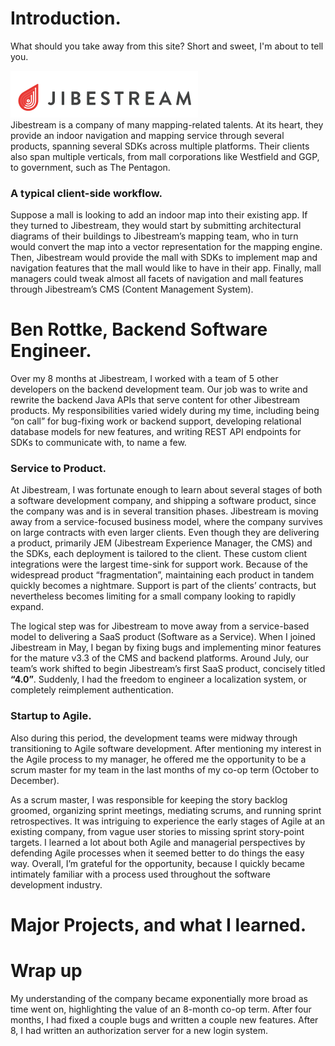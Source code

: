 # Introduction.
What should you take away from this site? Short and sweet, I'm about to tell you.

![Jibestream Logo][js-logo]  
Jibestream is a company of many mapping-related talents. At its heart, they provide an indoor navigation and mapping service through several products, spanning several SDKs across multiple platforms. Their clients also span multiple verticals, from mall corporations like Westfield and GGP, to government, such as The Pentagon.

### A typical client-side workflow.
Suppose a mall is looking to add an indoor map into their existing app. If they turned to Jibestream, they would start by submitting architectural diagrams of their buildings to Jibestream’s mapping team, who in turn would convert the map into a vector representation for the mapping engine. Then, Jibestream would provide the mall with SDKs to implement map and navigation features that the mall would like to have in their app. Finally, mall managers could tweak almost all facets of navigation and mall features through Jibestream’s CMS (Content Management System).

# Ben Rottke, Backend Software Engineer.
Over my 8 months at Jibestream, I worked with a team of 5 other developers on the backend development team. Our job was to write and rewrite the backend Java APIs that serve content for other Jibestream products. My responsibilities varied widely during my time, including being “on call” for bug-fixing work or backend support, developing relational database models for new features, and writing REST API endpoints for SDKs to communicate with, to name a few.

### Service to Product.
At Jibestream, I was fortunate enough to learn about several stages of both a software development company, and shipping a software product, since the company was and is in several transition phases. Jibestream is moving away from a service-focused business model, where the company survives on large contracts with even larger clients. Even though they are delivering a product, primarily JEM (Jibestream Experience Manager, the CMS) and the SDKs, each deployment is tailored to the client. These custom client integrations were the largest time-sink for support work. Because of the widespread product “fragmentation”, maintaining each product in tandem quickly becomes a nightmare. Support is part of the clients’ contracts, but nevertheless becomes limiting for a small company looking to rapidly expand.

The logical step was for Jibestream to move away from a service-based model to delivering a SaaS product (Software as a Service). When I joined Jibestream in May, I began by fixing bugs and implementing minor features for the mature v3.3 of the CMS and backend platforms. Around July, our team’s work shifted to begin Jibestream’s first SaaS product, concisely titled **“4.0”**. Suddenly, I had the freedom to engineer a localization system, or completely reimplement authentication.

### Startup to Agile.
Also during this period, the development teams were midway through transitioning to Agile software development. After mentioning my interest in the Agile process to my manager, he offered me the opportunity to be a scrum master for my team in the last months of my co-op term (October to December).

As a scrum master, I was responsible for keeping the story backlog groomed, organizing sprint meetings, mediating scrums, and running sprint retrospectives. It was intriguing to experience the early stages of Agile at an existing company, from vague user stories to missing sprint story-point targets. I learned a lot about both Agile and managerial perspectives by defending Agile processes when it seemed better to do things the easy way. Overall, I’m grateful for the opportunity, because I quickly became intimately familiar with a process used throughout the software development industry.

# Major Projects, and what I learned.


# Wrap up
My understanding of the company became exponentially more broad as time went on, highlighting the value of an 8-month co-op term. After four months, I had fixed a couple bugs and written a couple new features. After 8, I had written an authorization server for a new login system.

[js-logo]: js-logo-2.png "Jibestream Logo"
